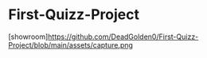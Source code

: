 # First-Quizz-Project

[showroom]https://github.com/DeadGolden0/First-Quizz-Project/blob/main/assets/capture.png

